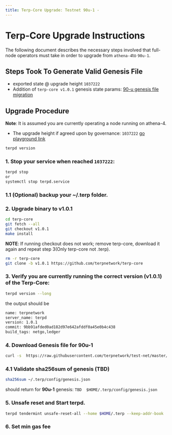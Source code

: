 ```yaml
---
title: Terp-Core Upgrade: Testnet 90u-1 -
---
```

<!-- markdown-link-check-disable -->
# Terp-Core Upgrade Instructions

The following document describes the necessary steps involved that full-node operators
must take in order to upgrade from `athena-4`to `90u-1`. 

## Steps Took To Generate Valid Genesis File
- exported state @ upgrade height `1037222`
- Addition of `terp-core v1.0.1` genesis state params: [90-u genesis file migration](./export-migration.md)

## Upgrade Procedure

__Note__: It is assumed you are currently operating a node running on athena-4.

- The upgrade height if agreed upon by governance: `1037222` [go playground link](https://go.dev/play/p/LaNphVrg2mB)


```bash
terpd version
```
### 1. Stop your service when reached `1037222`:
```bash
terpd stop
or
systemctl stop terpd.service
```
### 1.1 (Optional) backup your ~/.terp folder. 
### 2. Upgrade binary to v1.0.1

```bash
cd terp-core 
git fetch --all 
git checkout v1.0.1
make install
```
 __NOTE__: If running checkout does not work; remove terp-core, download it again and repeat step 3(Only terp-core not .terp).
```bash
rm -r terp-core
git clone -b v1.0.1 https://github.com/terpnetwork/terp-core
```
      
### 3. Verify you are currently running the correct version (v1.0.1) of the Terp-Core:
```bash
terpd version --long 
```
the output should be
      
```bash
name: terpnetwork
server_name: terpd
version: 1.0.1
commit: 9bb91afded0ad182d97e642afddf0a45e0b4c438
build_tags: netgo,ledger 
```
### 4. Download Genesis file for 90u-1
```bash
curl -s  https://raw.githubusercontent.com/terpnetwork/test-net/master/90u-1/genesis.json > ~/.terp/config/genesis.json
```
### 4.1 Validate sha256sum of genesis (TBD)
```bash 
sha256sum ~/.terp/config/genesis.json  
```
should return for **90u-1** genesis:
 ```TBD  $HOME/.terp/config/genesis.json```
 
### 5. Unsafe reset and Start terpd.
```bash
terpd tendermint unsafe-reset-all --home $HOME/.terp --keep-addr-book
```

### 6. Set min gas fee

<!-- markdown-link-check-enable -->
